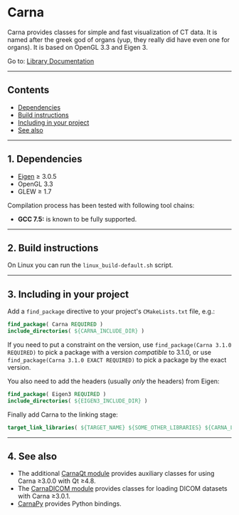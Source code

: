 Carna
========

Carna provides classes for simple and fast visualization of CT data.
It is named after the greek god of organs (yup, they really did have even one for organs).
It is based on OpenGL 3.3 and Eigen 3.

Go to: [Library Documentation](https://kostrykin.github.io/Carna/html)

---
## Contents

* [Dependencies](#1-dependencies)
* [Build instructions](#2-build-instructions)
* [Including in your project](#3-including-in-your-project)
* [See also](#4-see-also)
 
---
## 1. Dependencies

* [Eigen](http://eigen.tuxfamily.org/) ≥ 3.0.5
* OpenGL 3.3
* GLEW ≥ 1.7

Compilation process has been tested with following tool chains:

* **GCC 7.5:** is known to be fully supported.

---
## 2. Build instructions

On Linux you can run the `linux_build-default.sh` script.

---
## 3. Including in your project

Add a `find_package` directive to your project's `CMakeLists.txt` file, e.g.:

```CMake
find_package( Carna REQUIRED )
include_directories( ${CARNA_INCLUDE_DIR} )
```

If you need to put a constraint on the version, use `find_package(Carna 3.1.0 REQUIRED)`
to pick a package with a version *compatible* to 3.1.0,
or use `find_package(Carna 3.1.0 EXACT REQUIRED)` to pick a package by the exact version.

You also need to add the headers (usually *only* the headers) from Eigen:

```CMake
find_package( Eigen3 REQUIRED )
include_directories( ${EIGEN3_INCLUDE_DIR} )
```

Finally add Carna to the linking stage:

```CMake
target_link_libraries( ${TARGET_NAME} ${SOME_OTHER_LIBRARIES} ${CARNA_LIBRARIES} )
```

---
## 4. See also

* The additional [CarnaQt module](https://github.com/RWTHmediTEC/CarnaQt) provides auxiliary classes for using Carna ≥3.0.0 with Qt ≥4.8.
* The [CarnaDICOM module](https://github.com/RWTHmediTEC/CarnaDICOM) provides classes for loading DICOM datasets with Carna ≥3.0.1.
* [CarnaPy](https://github.com/kostrykin/CarnaPy) provides Python bindings.
